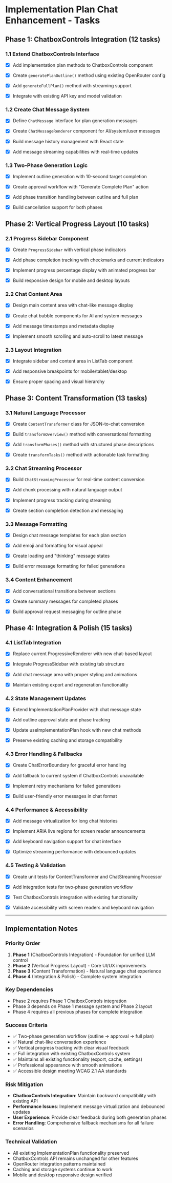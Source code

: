 # Implementation Plan Chat Enhancement - Tasks

## Phase 1: ChatboxControls Integration (12 tasks)

### 1.1 Extend ChatboxControls Interface
- [x] Add implementation plan methods to ChatboxControls component





- [x] Create `generatePlanOutline()` method using existing OpenRouter config


- [x] Add `generateFullPlan()` method with streaming support


- [x] Integrate with existing API key and model validation



### 1.2 Create Chat Message System
- [x] Define `ChatMessage` interface for plan generation messages


- [x] Create `ChatMessageRenderer` component for AI/system/user messages


- [x] Build message history management with React state


- [x] Add message streaming capabilities with real-time updates



### 1.3 Two-Phase Generation Logic
- [x] Implement outline generation with 10-second target completion


- [x] Create approval workflow with "Generate Complete Plan" action


- [x] Add phase transition handling between outline and full plan


- [x] Build cancellation support for both phases



## Phase 2: Vertical Progress Layout (10 tasks)

### 2.1 Progress Sidebar Component
- [x] Create `ProgressSidebar` with vertical phase indicators


- [x] Add phase completion tracking with checkmarks and current indicators


- [x] Implement progress percentage display with animated progress bar


- [x] Build responsive design for mobile and desktop layouts



### 2.2 Chat Content Area
- [x] Design main content area with chat-like message display


- [x] Create chat bubble components for AI and system messages


- [x] Add message timestamps and metadata display


- [x] Implement smooth scrolling and auto-scroll to latest message



### 2.3 Layout Integration
- [x] Integrate sidebar and content area in ListTab component


- [x] Add responsive breakpoints for mobile/tablet/desktop


- [x] Ensure proper spacing and visual hierarchy



## Phase 3: Content Transformation (13 tasks)

### 3.1 Natural Language Processor
- [x] Create `ContentTransformer` class for JSON-to-chat conversion


- [x] Build `transformOverview()` method with conversational formatting


- [x] Add `transformPhases()` method with structured phase descriptions


- [x] Create `transformTasks()` method with actionable task formatting



### 3.2 Chat Streaming Processor
- [x] Build `ChatStreamingProcessor` for real-time content conversion


- [x] Add chunk processing with natural language output

- [x] Implement progress tracking during streaming

- [x] Create section completion detection and messaging


### 3.3 Message Formatting
- [x] Design chat message templates for each plan section

- [x] Add emoji and formatting for visual appeal

- [x] Create loading and "thinking" message states

- [x] Build error message formatting for failed generations


### 3.4 Content Enhancement
- [x] Add conversational transitions between sections

- [x] Create summary messages for completed phases

- [x] Build approval request messaging for outline phase


## Phase 4: Integration & Polish (15 tasks)

### 4.1 ListTab Integration
- [x] Replace current ProgressiveRenderer with new chat-based layout


- [x] Integrate ProgressSidebar with existing tab structure

- [x] Add chat message area with proper styling and animations

- [x] Maintain existing export and regeneration functionality


### 4.2 State Management Updates
- [x] Extend ImplementationPlanProvider with chat message state

- [x] Add outline approval state and phase tracking

- [x] Update useImplementationPlan hook with new chat methods

- [x] Preserve existing caching and storage compatibility


### 4.3 Error Handling & Fallbacks
- [x] Create ChatErrorBoundary for graceful error handling


- [x] Add fallback to current system if ChatboxControls unavailable

- [x] Implement retry mechanisms for failed generations

- [x] Build user-friendly error messages in chat format


### 4.4 Performance & Accessibility
- [x] Add message virtualization for long chat histories

- [x] Implement ARIA live regions for screen reader announcements

- [x] Add keyboard navigation support for chat interface

- [x] Optimize streaming performance with debounced updates


### 4.5 Testing & Validation
- [x] Create unit tests for ContentTransformer and ChatStreamingProcessor

- [x] Add integration tests for two-phase generation workflow

- [x] Test ChatboxControls integration with existing functionality

- [x] Validate accessibility with screen readers and keyboard navigation



---

## Implementation Notes

### Priority Order
1. **Phase 1** (ChatboxControls Integration) - Foundation for unified LLM control
2. **Phase 2** (Vertical Progress Layout) - Core UI/UX improvements
3. **Phase 3** (Content Transformation) - Natural language chat experience
4. **Phase 4** (Integration & Polish) - Complete system integration

### Key Dependencies
- Phase 2 requires Phase 1 ChatboxControls integration
- Phase 3 depends on Phase 1 message system and Phase 2 layout
- Phase 4 requires all previous phases for complete integration

### Success Criteria
- ✅ Two-phase generation workflow (outline → approval → full plan)
- ✅ Natural chat-like conversation experience
- ✅ Vertical progress tracking with clear visual feedback
- ✅ Full integration with existing ChatboxControls system
- ✅ Maintains all existing functionality (export, cache, settings)
- ✅ Professional appearance with smooth animations
- ✅ Accessible design meeting WCAG 2.1 AA standards

### Risk Mitigation
- **ChatboxControls Integration**: Maintain backward compatibility with existing API
- **Performance Issues**: Implement message virtualization and debounced updates
- **User Experience**: Provide clear feedback during both generation phases
- **Error Handling**: Comprehensive fallback mechanisms for all failure scenarios

### Technical Validation
- All existing ImplementationPlan functionality preserved
- ChatboxControls API remains unchanged for other features
- OpenRouter integration patterns maintained
- Caching and storage systems continue to work
- Mobile and desktop responsive design verified